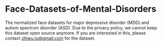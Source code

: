 # Face-Datasets-of-Mental-Disorders
The normalized face datasets for major depressive disorder (MDD) and autism spectrum disorder (ASD).
Due to the privacy policy, we cannot keep this dataset open source anymore. If you are interested in this, please contact zhiwu.lu@gmail.com for the dataset.
